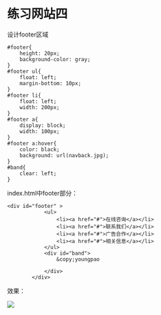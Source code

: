 # 练习网站四 #

设计footer区域

    #footer{
    	height: 20px;
    	background-color: gray;
    }
    #footer ul{
    	float: left;
    	margin-bottom: 10px;
    }
    #footer li{
    	float: left;
    	width: 200px;
    }
    #footer a{
    	display: block;
    	width: 100px;
    }
    #footer a:hover{
    	color: black;
    	background: url(navback.jpg);
    }
    #band{
    	clear: left;
    }


index.html中footer部分：
    
    <div id="footer" >
    			<ul>
    				<li><a href="#">在线咨询</a></li>
    				<li><a href="#">联系我们</a></li>
    				<li><a href="#">广告合作</a></li>
    				<li><a href="#">相关信息</a></li>
    			</ul>
    			<div id="band">
    				&copy;youngpao
    				
    			</div>
    		</div>


效果：

![](http://i.imgur.com/kLJyxIs.jpg)


